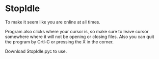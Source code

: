 # StopIdle
To make it seem like you are online at all times. 

Program also clicks where your cursor is, so make sure to leave cursor somewhere where it will not be opening or closing files.
Also you can quit the program by Crtl-C or pressing the X in the corner. 

Download StopIdle.pyc to use.

